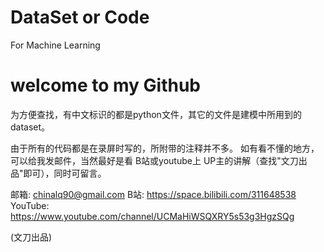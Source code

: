 # DataSet or Code
For Machine Learning
# welcome to my Github

为方便查找，有中文标识的都是python文件，其它的文件是建模中所用到的dataset。

由于所有的代码都是在录屏时写的，所附带的注释并不多。
如有看不懂的地方，可以给我发邮件，当然最好是看 B站或youtube上 UP主的讲解（查找"文刀出品"即可），同时可留言。

邮箱:    chinalq90@gmail.com
B站:     https://space.bilibili.com/311648538
YouTube: https://www.youtube.com/channel/UCMaHiWSQXRY5s53g3HgzSQg

(文刀出品)
